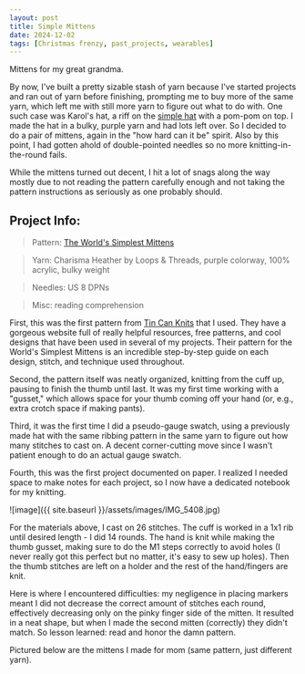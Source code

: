 ```yaml
---
layout: post
title: Simple Mittens
date: 2024-12-02
tags: [Christmas frenzy, past_projects, wearables]
---
```


Mittens for my great grandma. 


By now, I've built a pretty sizable stash of yarn because I've started projects and ran out of yarn before finishing, prompting me to buy more of the same yarn, which left me with still more yarn to figure out what to do with. One such case was Karol's hat, a riff on the [simple hat](https://smlower.github.io/knitting.archive/2024/10/12/FirstHat/) with a pom-pom on top. I made the hat in a bulky, purple yarn and had lots left over. So I decided to do a pair of mittens, again in the "how hard can it be" spirit. Also by this point, I had gotten ahold of double-pointed needles so no more knitting-in-the-round fails. 


While the mittens turned out decent, I hit a lot of snags along the way mostly due to not reading the pattern carefully enough and not taking the pattern instructions as seriously as one probably should. 


## Project Info:
> Pattern: [The World's Simplest Mittens](https://tincanknits.com/pattern/the-worlds-simplest-mittens)

> Yarn: Charisma Heather by Loops & Threads, purple colorway, 100% acrylic, bulky weight

> Needles: US 8 DPNs

> Misc: reading comprehension


First, this was the first pattern from [Tin Can Knits](https://tincanknits.com/home) that I used. They have a gorgeous website full of really helpful resources, free patterns, and cool designs that have been used in several of my projects. Their pattern for the World's Simplest Mittens is an incredible step-by-step guide on each design, stitch, and technique used throughout. 


Second, the pattern itself was neatly organized, knitting from the cuff up, pausing to finish the thumb until last. It was my first time working with a "gusset," which allows space for your thumb coming off your hand (or, e.g.,  extra crotch space if making pants). 


Third, it was the first time I did a pseudo-gauge swatch, using a previously made hat with the same ribbing pattern in the same yarn to figure out how many stitches to cast on. A decent corner-cutting move since I wasn't patient enough to do an actual gauge swatch. 

Fourth, this was the first project documented on paper. I realized I needed space to make notes for each project, so I now have a dedicated notebook for my knitting. 

![image]({{ site.baseurl }}/assets/images/IMG_5408.jpg)

For the materials above, I cast on 26 stitches. The cuff is worked in a 1x1 rib until desired length - I did 14 rounds. The hand is knit while making the thumb gusset, making sure to do the M1 steps correctly to avoid holes (I never really got this perfect but no matter, it's easy to sew up holes). Then the thumb stitches are left on a holder and the rest of the hand/fingers are knit. 

Here is where I encountered difficulties: my negligence in placing markers meant I did not decrease the correct amount of stitches each round, effectively decreasing only on the pinky finger side of the mitten. It resulted in a neat shape, but when I made the second mitten (correctly) they didn't match. So lesson learned: read and honor the damn pattern. 


Pictured below are the mittens I made for mom (same pattern, just different yarn). 





